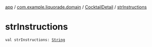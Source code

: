 [app](../../index.md) / [com.example.liquorade.domain](../index.md) / [CocktailDetail](index.md) / [strInstructions](./str-instructions.md)

# strInstructions

`val strInstructions: `[`String`](https://kotlinlang.org/api/latest/jvm/stdlib/kotlin/-string/index.html)